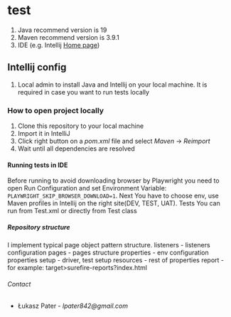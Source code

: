 # test

1. Java recommend version is 19
2. Maven recommend version is 3.9.1
3. IDE (e.g. Intellij [Home page](https://www.jetbrains.com/idea/download/))

## Intellij config

1. Local admin to install Java and Intellij on your local machine. It is required in case you want to run tests locally

### How to open project locally

1. Clone this repository to your local machine
2. Import it in IntelliJ
3. Click right button on a _pom.xml_ file and select _Maven_ -> _Reimport_
4. Wait until all dependencies are resolved

#### Running tests in IDE

Before running to avoid downloading browser by Playwright you need to open Run Configuration and set Environment
Variable: `PLAYWRIGHT_SKIP_BROWSER_DOWNLOAD=1`.
Next You have to choose env, use Maven profiles in Intellij on the right site(DEV, TEST, UAT).
Tests You can run from Test.xml or directly from Test class

##### Repository structure

I implement typical page object pattern structure.
listeners - listeners configuration
pages -  pages structure
properties - env configuration properties
setup - driver, test setup
resources - rest of properties
report - for example: target>surefire-reports?index.html

###### Contact

* Łukasz Pater - _lpater842@gmail.com_